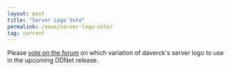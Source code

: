 ```yaml
---
layout: post
title: "Server Logo Vote"
permalink: /news/server-logo-vote/
tag: current
---
```


Please [vote on the forum](https://forum.ddnet.tw/viewtopic.php?f=44&t=6778) on which variation of daverck's server logo to use in the upcoming DDNet release.
